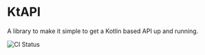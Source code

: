 # KtAPI

A library to make it simple to get a Kotlin based API up and running.

![CI Status](https://github.com/ktapi/ktapi/actions/workflows/ci.yml/badge.svg)
